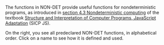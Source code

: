 The functions in NON-DET provide useful functions for nondeterministic programs,
as introduced in
<a href="https://sicp.comp.nus.edu.sg/chapters/85">section
4.3 Nondeterministic computing</a>
of the textbook
<a href="https://sicp.comp.nus.edu.sg">Structure and Interpretation
of Computer Programs, JavaScript Adaptation</a> (SICP JS). 

On the right, you see all predeclared NON-DET functions,
in alphabetical order. Click on a name to see how it is defined and used.
